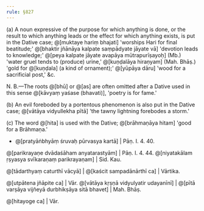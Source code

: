 ```yaml
---
rule: §827
---
```


(a) A noun expressive of the purpose for which anything is done, or the result to which anything leads or the effect for which anything exists, is put in the Dative case; @[muktaye hariṃ bhajati] 'worships Hari for final beatitude;' @[bhaktir jñānāya kalpate saṃpādyate jāyate vā] 'devotion leads to knowledge;' @[peya kalpate jāyate avapāya mūtrapurīṣayoḥ] (Mb.) 'water gruel tends to (produce) urine,' @[kuṇḍalāya hiraṇyam] (Mah. Bhāṣ.) 'gold for @[kuṇḍala] (a kind of ornament);' @[yūpāya dāru] 'wood for a sacrificial post,' &c.

N. B.—The roots @[bhū] or @[as] are often omitted after a Dative used in this sense @[kāvyaṃ yaśase (bhavati)], 'poetry is for fame.'

(b) An evil foreboded by a portentous phenomenon is also put in the Dative case; @[vātāya vidyullekha pītā] 'the tawny lightning forebodes a storm.'

(c) The word @[hita] is used with the Dative; @[brāhmaṇāya hitam] 'good for a Brāhmaṇa.'

- @[pratyāṅbhyāṃ śruvaḥ pūrvasya kartā] | Pāṇ. I. 4. 40.

@[parikrayaṇe dvādaśāham anyatarastyām] | Pāṇ. I. 4. 44. @[niyatakālam ṛṣyasya svīkaraṇaṃ parikrayaṇam] | Sid. Kau.

@[tādarthyaṃ caturthī vācyā] | @[kaścit sampadānārthī ca] | Vārtika.

@[utpātena jñāpite ca] | Vār. @[vātāya kṛṣṇā vidyulyatir udayanīnī] | @[pītā varṣāya vijñeyā durbhikṣāya sitā bhavet] | Mah. Bhāṣ.

@[hitayoge ca] | Vār.